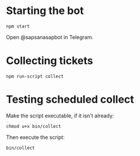 # Starting the bot
```
npm start
```
Open @sapsanasapbot in Telegram.

# Collecting tickets
```
npm run-script collect
```

# Testing scheduled collect
Make the script executable, if it isn't already:
```
chmod u+x bin/collect
```
Then execute the script:
```
bin/collect
```
